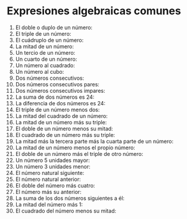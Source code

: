 # Expresiones algebraicas comunes

1. El doble o duplo de un número:
1. El triple de un número:
1. El cuádruplo de un número:
1. La mitad de un número:
1. Un tercio de un número:
1. Un cuarto de un número:
1. Un número al cuadrado:
1. Un número al cubo:
1. Dos números consecutivos:
1. Dos números consecutivos pares:
1. Dos números consecutivos impares:
1. La suma de dos números es 24:
1. La diferencia de dos números es 24:
1. El triple de un número menos dos:
1. La mitad del cuadrado de un número:
1. La mitad de un número más su triple:
1. El doble de un número menos su mitad:
1. El cuadrado de un número más su triple:
1. La mitad más la tercera parte más la cuarta parte de un número:
1. La mitad de un número menos el propio número:
1. El doble de un número más el triple de otro número:
1. Un número 5 unidades mayor:
1. Un número 3 unidades menor:
1. El número natural siguiente:
1. El número natural anterior:
1. El doble del número más cuatro:
1. El número más su anterior:
1. La suma de los dos números siguientes a él:
1. La mitad del número más 1:
1. El cuadrado del número menos su mitad:

